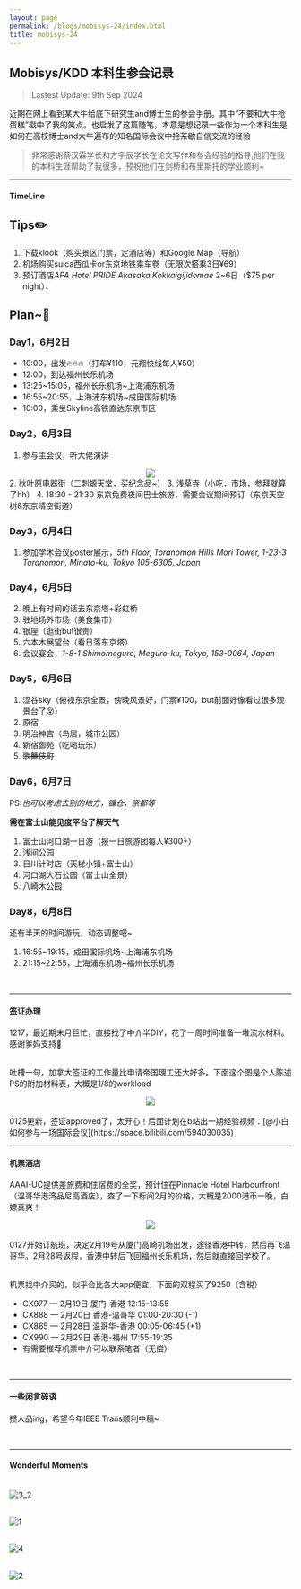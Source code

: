 ```yaml
---
layout: page
permalink: /blogs/mobisys-24/index.html
title: mobisys-24
---
```


## Mobisys/KDD 本科生参会记录

> Lastest Update: 9th Sep 2024

近期在网上看到某大牛给底下研究生and博士生的参会手册。其中“不要和大牛抢蛋糕”戳中了我的笑点，也启发了这篇随笔，本意是想记录一些作为一个本科生是如何在高校博士and大牛遍布的知名国际会议中~~抢茶歇~~自信交流的经验

> 非常感谢蔡汉霖学长和方宇辰学长在论文写作和参会经验的指导,他们在我的本科生涯帮助了我很多，预祝他们在剑桥和布里斯托的学业顺利~

---


#### TimeLine

## Tips✏️

1. 下载klook（购买景区门票，定酒店等）和Google Map（导航）
2. 机场购买suica西瓜卡or东京地铁乘车卷（无限次搭乘3日¥69）
3. 预订酒店*APA Hotel PRIDE Akasaka Kokkaigijidomae* 2~6日（$75 per night）、

## Plan~📅

### Day1，6月2日

- 10:00，出发🔥🔥🔥（打车¥110，元翔快线每人¥50）
- 12:00，到达福州长乐机场
- 13:25~15:05，福州长乐机场~上海浦东机场
- 16:55~20:55，上海浦东机场~成田国际机场
- 10:00，乘坐Skyline高铁直达东京市区

### Day2，6月3日

1. 参与主会议，听大佬演讲
<center>
<img src="/blogs/mobisys-24.assets/IMG_20240603_102231.png">
</center>
2. 秋叶原电器街（二刺螈天堂，买纪念品~）
3. 浅草寺（小吃，市场，参拜就算了hh）
4. 18:30 - 21:30 东京免费夜间巴士旅游，需要会议期间预订（东京天空树&东京晴空街道）

### Day3，6月4日

1. 参加学术会议poster展示，*5th Floor, Toranomon Hills Mori Tower, 1-23-3 Toranomon, Minato-ku, Tokyo 105-6305, Japan*


### Day4，6月5日

2. 晚上有时间的话去东京塔+彩虹桥
1. 驻地场外市场（美食集市）
2. 银座（逛街but很贵）
3. 六本木展望台（看日落东京塔）
4. 会议宴会，*1-8-1 Shimomeguro, Meguro-ku, Tokyo, 153-0064, Japan*

### Day5，6月6日

1. 涩谷sky（俯视东京全景，傍晚风景好，门票¥100，but前面好像看过很多观景台了😵）
2. 原宿
3. 明治神宫（鸟居，城市公园）
4. 新宿御苑（吃喝玩乐）
5. ~~歌舞伎町~~

### Day6，6月7日

PS:*也可以考虑去别的地方，镰仓，京都等*

**需在富士山能见度平台了解天气**
1. 富士山河口湖一日游（报一日旅游团每人¥300+）
2. 浅间公园
3. 日川计时店（天梯小镇+富士山）
4. 河口湖大石公园（富士山全景）
5. 八崎木公园


### Day8，6月8日

还有半天的时间游玩，动态调整吧~

1. 16:55~19:15，成田国际机场~上海浦东机场 
2. 21:15~22:55，上海浦东机场~福州长乐机场

<br>

----

#### 签证办理

1217，最近期末月巨忙，直接找了中介半DIY，花了一周时间准备一堆流水材料。感谢爹妈支持🥹

<br>吐槽一句，加拿大签证的工作量比申请帝国理工还大好多。下面这个图是个人陈述PS的附加材料表，大概是1/8的workload

<center>
<img src="/blogs/aaai-24.assets/image-20240102233256486.png">
</center>
<br>0125更新，签证approved了，太开心！后面计划在b站出一期经验视频：[@小白如何参与一场国际会议](https://space.bilibili.com/594030035)

<br>

----

#### 机票酒店

AAAI-UC提供差旅费和住宿费的全奖，预计住在Pinnacle Hotel Harbourfront（温哥华港湾品尼高酒店），查了一下标间2月的价格，大概是2000港币一晚，白嫖真爽！

<center>
<img src="/blogs/aaai-24.assets/image-20240103220603425.png">
</center>
<br>0127开始订航班，决定2月19号从厦门高崎机场出发，途径香港中转，然后再飞温哥华。2月28号返程，香港中转后飞回福州长乐机场，然后就直接回学校了。

<br>机票找中介买的，似乎会比各大app便宜，下面的双程买了9250（含税）

- CX977 — 2月19日 厦门-香港 12:15-13:55
- CX888 — 2月20日 香港-温哥华 01:00-20:30 (-1)
- CX865 — 2月28日 温哥华-香港 00:05-06:45 (+1)
- CX990 — 2月29日 香港-福州 17:55-19:35
- 有需要推荐机票中介可以联系笔者（无偿）

<br>

---

#### 一些闲言碎语

攒人品ing，希望今年IEEE Trans顺利中稿~

<br>

---

#### Wonderful Moments

<br>![3_2](aaai-24.assets/3_2.jpg)

<br>![1](aaai-24.assets/1.PNG)

<br>![4](aaai-24.assets/4.JPG)

<br>![2](aaai-24.assets/2.JPG)

<br>

